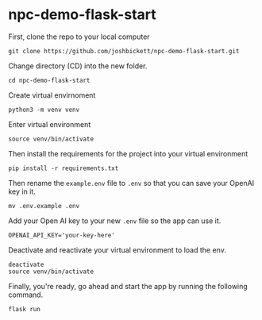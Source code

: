 # npc-demo-flask-start

First, clone the repo to your local computer

```
git clone https://github.com/joshbickett/npc-demo-flask-start.git
```

Change directory (CD) into the new folder.

```
cd npc-demo-flask-start
```

Create virtual envirnoment

```
python3 -m venv venv
```

Enter virtual environment

```
source venv/bin/activate
```

Then install the requirements for the project into your virtual environment

```
pip install -r requirements.txt
```

Then rename the `example.env` file to `.env` so that you can save your OpenAI key in it.

```
mv .env.example .env
```

Add your Open AI key to your new `.env` file so the app can use it.

```
OPENAI_API_KEY='your-key-here'
```

Deactivate and reactivate your virtual environment to load the env.

```
deactivate
source venv/bin/activate
```

Finally, you're ready, go ahead and start the app by running the following command.

```
flask run
```

